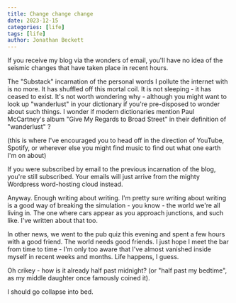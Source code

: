```yaml
---
title: Change change change
date: 2023-12-15
categories: [life]
tags: [life]
author: Jonathan Beckett
---
```


If you receive my blog via the wonders of email, you'll have no idea of the seismic changes that have taken place in recent hours.

The "Substack" incarnation of the personal words I pollute the internet with is no more. It has shuffled off this mortal coil. It is not sleeping - it has ceased to exist. It's not worth wondering why - although you might want to look up "wanderlust" in your dictionary if you're pre-disposed to wonder about such things. I wonder if modern dictionaries mention Paul McCartney's album "Give My Regards to Broad Street" in their definition of "wanderlust" ?

(this is where I've encouraged you to head off in the direction of YouTube, Spotify, or wherever else you might find music to find out what one earth I'm on about)

If you were subscribed by email to the previous incarnation of the blog, you're still subscribed. Your emails will just arrive from the mighty Wordpress word-hosting cloud instead.

Anyway. Enough writing about writing. I'm pretty sure writing about writing is a good way of breaking the simulation - you know - the world we're all living in. The one where cars appear as you approach junctions, and such like. I've written about that too.

In other news, we went to the pub quiz this evening and spent a few hours with a good friend. The world needs good friends. I just hope I meet the bar from time to time - I'm only too aware that I've almost vanished inside myself in recent weeks and months. Life happens, I guess.

Oh crikey - how is it already half past midnight? (or "half past my bedtime", as my middle daughter once famously coined it).

I should go collapse into bed.
